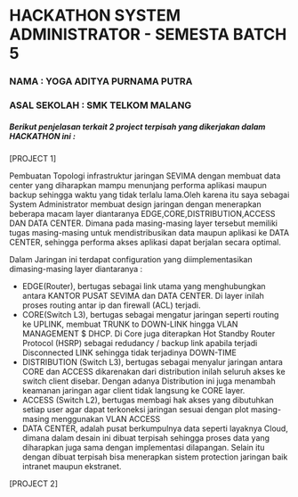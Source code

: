 # HACKATHON SYSTEM ADMINISTRATOR - SEMESTA BATCH 5

### NAMA : YOGA ADITYA PURNAMA PUTRA
### ASAL SEKOLAH : SMK TELKOM MALANG


##### Berikut penjelasan terkait 2 project terpisah yang dikerjakan dalam HACKATHON ini :

[PROJECT 1]

  Pembuatan Topologi infrastruktur jaringan SEVIMA dengan membuat data center yang diharapkan mampu menunjang performa aplikasi maupun backup sehingga waktu yang tidak terlalu lama.Oleh karena itu saya sebagai System Administrator membuat design jaringan dengan menerapkan beberapa macam layer diantaranya EDGE,CORE,DISTRIBUTION,ACCESS DAN DATA CENTER. Dimana pada masing-masing layer tersebut memiliki tugas masing-masing untuk mendistribusikan data maupun aplikasi ke DATA CENTER, sehingga performa akses aplikasi dapat berjalan secara optimal.
   
  Dalam Jaringan ini terdapat configuration yang diimplementasikan dimasing-masing layer diantaranya :
- EDGE(Router), bertugas sebagai link utama yang menghubungkan antara KANTOR PUSAT SEVIMA dan DATA CENTER. Di layer inilah proses routing antar ip dan firewall (ACL) terjadi.
- CORE(Switch L3), bertugas sebagai mengatur jaringan seperti routing ke UPLINK, membuat TRUNK to DOWN-LINK hingga VLAN MANAGEMENT $ DHCP. Di Core juga diterapkan Hot Standby Router Protocol (HSRP) sebagai redudancy / backup link apabila terjadi Disconnected LINK sehingga tidak terjadinya DOWN-TIME
- DISTRIBUTION (Switch L3), bertugas sebagai menyalur jaringan antara CORE dan ACCESS dikarenakan dari distribution inilah seluruh akses ke switch client disebar. Dengan adanya Distribution ini juga menambah keamanan jaringan agar client tidak langsung ke CORE layer.
- ACCESS (Switch L2), bertugas membagi hak akses yang dibutuhkan setiap user agar dapat terkoneksi jaringan sesuai dengan plot masing-masing menggunakan VLAN ACCESS
- DATA CENTER, adalah pusat berkumpulnya data seperti layaknya Cloud, dimana dalam desain ini dibuat terpisah sehingga proses data yang diharapkan juga sama dengan implementasi dilapangan. Selain itu dengan dibuat terpisah bisa menerapkan sistem protection jaringan baik intranet maupun ekstranet.

[PROJECT 2]
